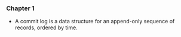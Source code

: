### Chapter 1

- A commit log is a data structure for an append-only sequence of records, ordered by time.
